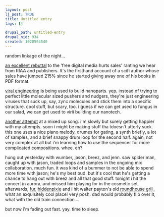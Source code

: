 ```yaml
--- 
layout: post
lj_post: TRUE
title: Untitled entry
tags: []

drupal_path: untitled-entry
drupal_nid: 934
created: 1020564540
---
```

random linkage of the night...

<A HREF="http://www.baen.com/library/palaver6.htm">an excellent rebuttal</A> to the 'free digital media hurts sales' ranting we hear from RIAA and publishers. It's the firsthand account of a scifi author whose sales have jumped 215% since he started giving away one of his books in PDF format.

<A HREF="http://www.msnbc.com/news/745696.asp">viral engineering</a> is being used to build nanoparts. yep. instead of trying to perfect little molecular sized pushers and nudgers, they're just engineering viruses that suck up, say, zync molecules and stick them into a specific structure. cool stuff, but scary, too. i guess if we can get used to fungus in our salad, we can get used to virii building our nanotech.

<a HREF="http://www.predicate.net/kannt/future_free.mp3">another attempt</A> at a mixed up song. i'm slowly but surely getting happier with my attempts. soon i might be making stuff tha tdoesn't utterly suck. this one uses a nice piano melody, drumes for gating, a synth briefly, a lot of samples, and a brief snappy drum loop for the second half. again, not very complex at all but i'm learning how to use the sequencer for more complicated compositions. whee. eh?

hung out yesterday with wumber, jason, breez, and jenn. saw spider man, caught up with jason, traded loops and samples in the ongoing mix collaboration. much fun. it was kind of a bummer to not be able to spend more time with jason; he's my best bud. but it's cool that he's getting a chance to hang out with breez and all that good stuff. tonight i hit the concert in aurora, and missed him playing for in the cosmetic set. afterwards, <a href="http://fur.livejournal.com">fur</a>, <a href="http://hiddenpixie.livejournal.com">hiddenpixie</a> and i hit walter payton's old <A HREF="http://www.epinions.com/content_11126607492">roundhouse grill.</A> what an exquisitely cool place! very posh. dad would probably flip over it, what with the old train connection...

but now i'm fading out fast. yay. time to sleep.
